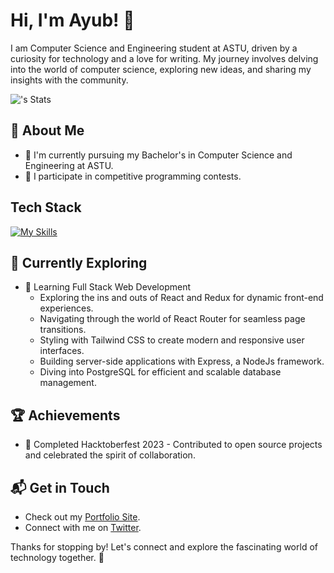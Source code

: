 # Hi, I'm Ayub! 👋 

I am Computer Science and Engineering student at ASTU, driven by a curiosity for technology and a love for writing. My journey involves delving into the world of computer science, exploring new ideas, and sharing my insights with the community.

![<ayubish>'s Stats](https://github-readme-stats.vercel.app/api?username=ayubish&theme=vue-dark&show_icons=true&hide_border=true&count_private=true)

## 🚀 About Me 

- 🔭 I'm currently pursuing my Bachelor's in Computer Science and Engineering at ASTU.
- 📝 I participate in competitive programming contests. 

## Tech Stack
[![My Skills](https://skillicons.dev/icons?i=js,html,css,react,nodejs,express,tailwind,bootstrap,nextjs,postgres,python)](https://skillicons.dev)

## 🌱 Currently Exploring

- 🚀 Learning Full Stack Web Development
  - Exploring the ins and outs of React and Redux for dynamic front-end experiences.
  - Navigating through the world of React Router for seamless page transitions.
  - Styling with Tailwind CSS to create modern and responsive user interfaces.
  - Building server-side applications with Express, a NodeJs framework.
  - Diving into PostgreSQL for efficient and scalable database management.

 ## 🏆 Achievements

- 🌟 Completed Hacktoberfest 2023 - Contributed to open source projects and celebrated the spirit of collaboration.


## 📬 Get in Touch
- Check out my [Portfolio Site](https://ayubish.netlify.app ).
- Connect with me on [Twitter](https://twitter.com/ayubish_).

Thanks for stopping by! Let's connect and explore the fascinating world of technology together. 🚀


<!--
**Ayubish/Ayubish** is a ✨ _special_ ✨ repository because its `README.md` (this file) appears on your GitHub profile.

Here are some ideas to get you started:

- 🔭 I’m currently working on ...
- 🌱 I’m currently learning ...
- 👯 I’m looking to collaborate on ...
- 🤔 I’m looking for help with ...
- 💬 Ask me about ...
- 📫 How to reach me: ...
- 😄 Pronouns: ...
- ⚡ Fun fact: ...
-->
